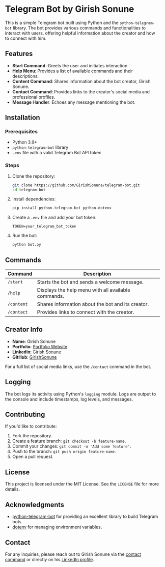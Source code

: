 # Telegram Bot by Girish Sonune

This is a simple Telegram bot built using Python and the `python-telegram-bot` library. The bot provides various commands and functionalities to interact with users, offering helpful information about the creator and how to connect with him.

## Features

- **Start Command**: Greets the user and initiates interaction.
- **Help Menu**: Provides a list of available commands and their descriptions.
- **Content Command**: Shares information about the bot creator, Girish Sonune.
- **Contact Command**: Provides links to the creator's social media and professional profiles.
- **Message Handler**: Echoes any message mentioning the bot.

## Installation

### Prerequisites

- Python 3.6+
- `python-telegram-bot` library
- `.env` file with a valid Telegram Bot API token

### Steps

1. Clone the repository:

   ```bash
   git clone https://github.com/GirishSonune/telegram-bot.git
   cd telegram-bot
   ```

2. Install dependencies:

   ```bash
   pip install python-telegram-bot python-dotenv
   ```

3. Create a `.env` file and add your bot token:

   ```env
   TOKEN=your_telegram_bot_token
   ```

4. Run the bot:

   ```bash
   python bot.py
   ```

## Commands

| Command    | Description                                        |
|------------|----------------------------------------------------|
| `/start`   | Starts the bot and sends a welcome message.        |
| `/help`    | Displays the help menu with all available commands.|
| `/content` | Shares information about the bot and its creator.  |
| `/contact` | Provides links to connect with the creator.        |

## Creator Info

- **Name**: Girish Sonune
- **Portfolio**: [Portfolio Website](https://girishsonune.github.io/New-Portfolio/)
- **LinkedIn**: [Girish Sonune](https://www.linkedin.com/in/girish-sonune-7a7090255)
- **GitHub**: [GirishSonune](https://github.com/GirishSonune)

For a full list of social media links, use the `/contact` command in the bot.

## Logging

The bot logs its activity using Python's `logging` module. Logs are output to the console and include timestamps, log levels, and messages.

## Contributing

If you'd like to contribute:

1. Fork the repository.
2. Create a feature branch: `git checkout -b feature-name`.
3. Commit your changes: `git commit -m 'Add some feature'`.
4. Push to the branch: `git push origin feature-name`.
5. Open a pull request.

## License

This project is licensed under the MIT License. See the `LICENSE` file for more details.

## Acknowledgments

- [python-telegram-bot](https://python-telegram-bot.readthedocs.io/) for providing an excellent library to build Telegram bots.
- [dotenv](https://pypi.org/project/python-dotenv/) for managing environment variables.

## Contact

For any inquiries, please reach out to Girish Sonune via the [contact command](#commands) or directly on his [LinkedIn profile](https://www.linkedin.com/in/girish-sonune-7a7090255).
